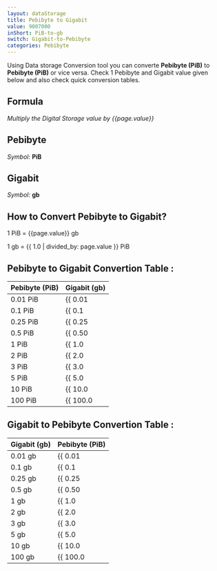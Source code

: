 ```yaml
---
layout: dataStorage
title: Pebibyte to Gigabit
value: 9007000
inShort: PiB-to-gb
switch: Gigabit-to-Pebibyte
categories: Pebibyte
---
```


Using Data storage Conversion tool you can converte **Pebibyte (PiB)** to **Pebibyte (PiB)** or vice versa. Check 1 Pebibyte and Gigabit value given below and also check quick conversion tables.

## Formula
*Multiply the Digital Storage value by {{page.value}}*

## Pebibyte
*Symbol:* **PiB**

## Gigabit
*Symbol:* **gb**

## How to Convert Pebibyte to Gigabit?

1 PiB = {{page.value}} gb

1 gb = {{ 1.0 | divided_by: page.value }} PiB


## Pebibyte to Gigabit Convertion Table :

| Pebibyte (PiB) | Gigabit (gb) |
| ---- | ---- |
| 0.01 PiB | {{ 0.01 | times: page.value }} gb |
| 0.1 PiB | {{ 0.1 | times: page.value }} gb |
| 0.25 PiB | {{ 0.25 | times: page.value }} gb |
| 0.5 PiB | {{ 0.50 | times: page.value }} gb |
| 1 PiB | {{ 1.0 | times: page.value }} gb |
| 2 PiB | {{ 2.0 | times: page.value }} gb |
| 3 PiB | {{ 3.0 | times: page.value }} gb |
| 5 PiB | {{ 5.0 | times: page.value }} gb |
| 10 PiB | {{ 10.0 | times: page.value }} gb |
| 100 PiB | {{ 100.0 | times: page.value }} gb |

## Gigabit to Pebibyte Convertion Table :

| Gigabit (gb) | Pebibyte (PiB) |
| ---- | ---- |
| 0.01 gb | {{ 0.01 | divided_by: page.value }} PiB |
| 0.1 gb | {{ 0.1 | divided_by: page.value }} PiB |
| 0.25 gb | {{ 0.25 | divided_by: page.value }} PiB |
| 0.5 gb | {{ 0.50 | divided_by: page.value }} PiB |
| 1 gb | {{ 1.0 | divided_by: page.value }} PiB |
| 2 gb | {{ 2.0 | divided_by: page.value }} PiB |
| 3 gb | {{ 3.0 | divided_by: page.value }} PiB |
| 5 gb | {{ 5.0 | divided_by: page.value }} PiB |
| 10 gb | {{ 10.0 | divided_by: page.value }} PiB |
| 100 gb | {{ 100.0 | divided_by: page.value }} PiB |


<script>
document.getElementById('selectInput')[21].selected = true
document.getElementById('selectOutput')[10].selected = true
</script>
